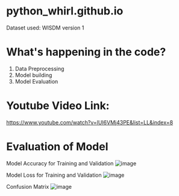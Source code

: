 # python_whirl.github.io
Dataset used: WISDM version 1
# What's happening in the code?
1. Data Preprocessing
2. Model building
3. Model Evaluation

# Youtube Video Link:
https://www.youtube.com/watch?v=lUI6VMj43PE&list=LL&index=8

# Evaluation of Model
Model Accuracy for Training and Validation
![image](https://user-images.githubusercontent.com/72580576/230142655-32cebb5d-005d-42c8-9d57-1259d7f24dcc.png)

Model Loss for Training and Validation
![image](https://user-images.githubusercontent.com/72580576/230142724-31adeae6-0a91-4eee-9789-64c9ebc29693.png)

Confusion Matrix
![image](https://user-images.githubusercontent.com/72580576/230142771-7c05f341-adc7-400f-acd0-ea89cf04cb71.png)



